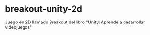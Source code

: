 # breakout-unity-2d
Juego en 2D llamado Breakout del libro "Unity: Aprende a desarrollar videojuegos"
